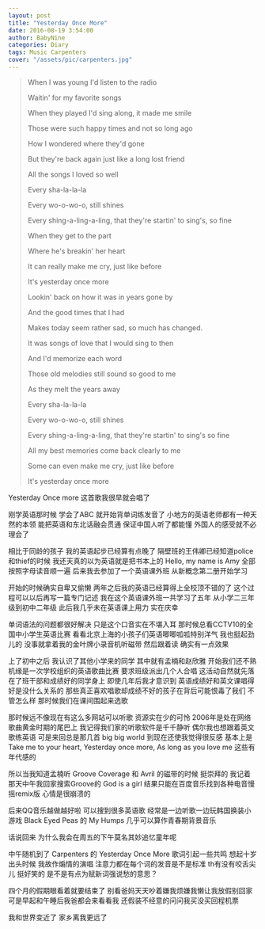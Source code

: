 ```yaml
---
layout: post
title: "Yesterday Once More"
date: 2016-08-19 3:54:00
author: BabyNine
categories: Diary
tags: Music Carpenters
cover: "/assets/pic/carpenters.jpg"
---
```


> When I was young I'd listen to the radio
> 
> Waitin' for my favorite songs
> 
> When they played I'd sing along, it made me smile
> 
> Those were such happy times and not so long ago
> 
> How I wondered where they'd gone
> 
> But they're back again just like a long lost friend
> 
> All the songs I loved so well
> 
> Every sha-la-la-la
> 
> Every wo-o-wo-o, still shines
> 
> Every shing-a-ling-a-ling, that they're startin' to sing's, so fine
> 
> When they get to the part
> 
> Where he's breakin' her heart
> 
> It can really make me cry, just like before
> 
> It's yesterday once more
> 
> Lookin' back on how it was in years gone by
> 
> And the good times that I had
> 
> Makes today seem rather sad, so much has changed.
> 
> It was songs of love that I would sing to then
> 
> And I'd memorize each word
> 
> Those old melodies still sound so good to me
> 
> As they melt the years away
> 
> Every sha-la-la-la
> 
> Every wo-o-wo-o, still shines
> 
> Every shing-a-ling-a-ling, that they're startin' to sing's so fine
> 
> All my best memories come back clearly to me
> 
> Some can even make me cry, just like before
> 
> It's yesterday once more
> 

Yesterday Once more 这首歌我很早就会唱了

刚学英语那时候 学会了ABC 就开始背单词练发音了 小地方的英语老师都有一种天然的本领 能把英语和东北话融会贯通 保证中国人听了都能懂 外国人的感受就不必理会了

相比于同龄的孩子 我的英语起步已经算有点晚了 隔壁班的王伟卿已经知道police和thief的时候 我还天真的以为英语就是把书本上的 Hello, my name is Amy 全部按照字母读音顺一遍 后来我去参加了一个英语课外班 从新概念第二册开始学习

开始的时候确实自卑又偷懒 两年之后我的英语已经算得上全校顶不错的了 这个过程可以以后再写一篇专门记述 我在这个英语课外班一共学习了五年 从小学二三年级到初中二年级 此后我几乎未在英语课上用力 实在庆幸

单词语法的问题都很好解决 只是这个口音实在不堪入耳 那时候总看CCTV10的全国中小学生英语比赛 看看北京上海的小孩子们英语唧唧呱呱特别洋气 我也挺起劲儿的 没事就拿着我的金叶牌小录音机听磁带 然后跟着读 确实有一点效果

上了初中之后 我认识了其他小学来的同学 其中就有孟楠和赵欣雅 开始我们还不熟 机缘是一次学校组织的英语歌曲比赛 要求班级派出几个人合唱 这活动自然就先落在了班干部和成绩好的同学身上 即使几年后我才意识到 英语成绩好和英文课唱得好是没什么关系的 那些真正喜欢唱歌却成绩不好的孩子在背后可能恨毒了我们 不管怎么样 那时候我们在课间围起来选歌

那时候远不像现在有这么多网站可以听歌 资源实在少的可怜 2006年是处在网络歌曲黄金时期的尾巴上 我记得我们家的听歌软件是千千静听 偶尔我也想跟着英文歌练英语 可是来回总是那几首 big big world 到现在还使我觉得很反感 基本上是Take me to your heart, Yesterday once more, As long as you love me 这些有年代感的

所以当我知道孟楠听 Groove Coverage 和 Avril 的磁带的时候 挺崇拜的 我记着那天中午我回家搜索Groove的 God is a girl 结果只能在百度音乐找到各种电音慢摇remix版 心情是很崩溃的

后来QQ音乐越做越好啦 可以搜到很多英语歌 经常是一边听歌一边玩韩国换装小游戏 Black Eyed Peas 的 My Humps 几乎可以算作青春期背景音乐

话说回来 为什么我会在周五的下午莫名其妙追忆童年呢

中午随机到了 Carpenters 的 Yesterday Once More 歌词引起一些共鸣 想起十岁出头时候 我故作煽情的演唱 注意力都在每个词的发音是不是标准 th有没有咬舌尖儿 挺好笑的 是不是有点为赋新词强说愁的意思？

四个月的假期眼看着就要结束了 别看爸妈天天吵着嫌我烦嫌我懒让我放假别回家 可是早起和午睡后我爸都会来看看我 还假装不经意的问问我买没买回程机票

我和世界变近了 家乡离我更远了

